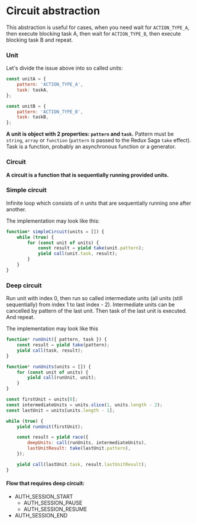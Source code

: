 # Circuit abstraction

This abstraction is useful for cases, when you need wait for `ACTION_TYPE_A`, then execute blocking task A, then wait for `ACTION_TYPE_B`, then execute blocking task B and repeat.

### Unit

Let's divide the issue above into so called _units_:

```js
const unitA = {
    pattern: 'ACTION_TYPE_A',
    task: taskA,
};

const unitB = {
    pattern: 'ACTION_TYPE_B',
    task: taskB,
};
```

**A unit is object with 2 properties: `pattern` and `task`.** Pattern must be `string`, `array` or `function` (`pattern` is passed to the Redux Saga `take` effect). Task is a function, probably an asynchronous function or a generator.

### Circuit

**A circuit is a function that is sequentially running provided units.**

### Simple circuit

Infinite loop which consists of n units that are sequentially running one after another.

The implementation may look like this:

```js
function* simpleCircuit(units = []) {
    while (true) {
        for (const unit of units) {
            const result = yield take(unit.pattern);
            yield call(unit.task, result);
        }
    }
}
```

### Deep circuit

Run unit with index 0, then run so called intermediate units (all units (still sequentially) from index 1 to last index - 2). Intermediate units can be cancelled by pattern of the last unit. Then task of the last unit is executed. And repeat.

The implementation may look like this

```js
function* runUnit({ pattern, task }) {
    const result = yield take(pattern);
    yield call(task, result);
}

function* runUnits(units = []) {
    for (const unit of units) {
        yield call(runUnit, unit);
    }
}

const firstUnit = units[0];
const intermediateUnits = units.slice(1, units.length - 2);
const lastUnit = units[units.length - 1];

while (true) {
    yield runUnit(firstUnit);

    const result = yield race({
        deepUnits: call(runUnits, intermediateUnits),
        lastUnitResult: take(lastUnit.pattern),
    });

    yield call(lastUnit.task, result.lastUnitResult);
}
```

#### Flow that requires deep circuit:

-   AUTH_SESSION_START
    -   AUTH_SESSION_PAUSE
    -   AUTH_SESSION_RESUME
-   AUTH_SESSION_END
